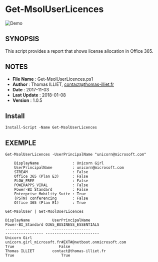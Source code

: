 # Get-MsolUserLicences

![Demo](Resource/Demo.gif)

## SYNOPSIS  
This script provides a report that shows license allocation in Office 365.

## NOTES  
  - **File Name**   : Get-MsolUserLicences.ps1
  - **Author**      : Thomas ILLIET, contact@thomas-illiet.fr
  - **Date**        : 2017-11-03
  - **Last Update** : 2018-01-08
  - **Version**     : 1.0.5

## Install
```
Install-Script -Name Get-MsolUserLicences
```

## EXEMPLE
``` 
Get-MsolUserLicences -UserPrincipalName "unicorn@microsoft.com"

    DisplayName               : Unicorn Girl
    UserPrincipalName         : unicorn@microsoft.com
    STREAM                    : False
    Office 365 (Plan E3)      : False
    FLOW_FREE                 : False
    POWERAPPS_VIRAL           : False
    Power-BI Standard         : False
    Enterprise Mobility Suite : True
    (PSTN) conferencing       : False
    Office 365 (Plan E1)      : True
```

```
Get-MsolUser | Get-MsolUserLicences

DisplayName          UserPrincipalName                                          Power-BI_Standard O365_BUSINESS_ESSENTIALS
-----------          -----------------                                          ----------------- ------------------------
Unicorn Girl         unicorn.girl_microsoft.fr#EXT#@netboot.onmicrosoft.com                  True                    False
Thomas ILLIET        contact@thomas-illiet.fr                                                True                     True
```